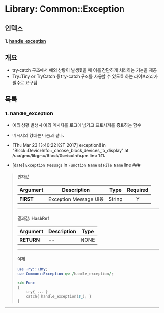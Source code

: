 # Library: Common::Exception

## 인덱스

#### 1. [handle_exception](#1-handle_exception-1)

## 개요

* try-catch 구조에서 예외 상황이 발생했을 때 이를 간단하게 처리하는 기능을 제공
* Try::Tiny or TryCatch 등 try-catch 구조를 사용할 수 있도록 하는 라이브러리가 필수로 요구됨

##  목록

### 1. handle_exception

* 예외 상황 발생시 예외 메시지를 로그에 남기고 프로시져를 종료하는 함수
* 메시지의 형태는 다음과 같다.

 * [Thu Mar 23 13:40:22 KST 2017] exception!! in "Block::DeviceInfo::_choose_block_devices_to_display" at /usr/gms/libgms/Block/DeviceInfo.pm line 141.
 * [`date`] `Exception Message` in `Function Name` at `File Name` line ###

> #### 인자값
> Argument   | Description            | Type   | Required   |
> --------   | -----------            | :----: | :--------: | 
> **FIRST**  | Exception Message 내용 | String | Y          | 
> 
> * * *
> 
> #### 결과값: HashRef
> Argument     | Description | Type   |
> --------     | ----------- | :----: |
> **RETURN**   | --          | NONE   |
>
> * * *
>
> #### 예제
> ```perl
> use Try::Tiny;
> use Common::Exception qw /handle_exception/;
> 
> sub Func
> {
>     try{ ... }
>     catch{ handle_exception($_); }
> }
> ```

* * *

